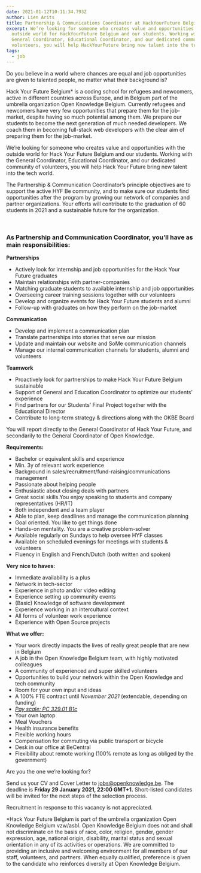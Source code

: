 ```yaml
---
date: 2021-01-12T10:11:34.793Z
author: Lien Arits
title: Partnership & Communications Coordinator at HackYourFuture Belgium
excerpt: We’re looking for someone who creates value and opportunities with the
  outside world for HackYourFuture Belgium and our students. Working with the
  General Coordinator, Educational Coordinator, and our dedicated community of
  volunteers, you will help HackYourFuture bring new talent into the tech world.
tags:
  - job
---
```

Do you believe in a world where chances are equal and job opportunities are given to talented people, no matter what their background is?

Hack Your Future Belgium* is a coding school for refugees and newcomers, active in different countries across Europe, and in Belgium part of the umbrella organization Open Knowledge Belgium. Currently refugees and newcomers have very few opportunities that prepare them for the job-market, despite having so much potential among them. We prepare our students to become the next generation of much needed developers. We coach them in becoming full-stack web developers with the clear aim of preparing them for the job-market.

We’re looking for someone who creates value and opportunities with the outside world for Hack Your Future Belgium and our students. Working with the General Coordinator, Educational Coordinator, and our dedicated community of volunteers, you will help Hack Your Future bring new talent into the tech world.

The Partnership & Communication Coordinator’s principle objectives are to support the active HYF Be community, and to make sure our students find opportunities after the program by growing our network of companies and partner organizations. Your efforts will contribute to the graduation of 60 students in 2021 and a sustainable future for the organization.

 

### **As Partnership and Communication Coordinator, you’ll have as main responsibilities:**

**Partnerships**

* Actively look for internship and job opportunities for the Hack Your Future graduates 
* Maintain relationships with partner-companies
* Matching graduate students to available internship and job opportunities
* Overseeing career training sessions together with our volunteers
* Develop and organize events for Hack Your Future students and alumni
* Follow-up with graduates on how they perform on the job-market

**Communication**

* Develop and implement a communication plan
* Translate partnerships into stories that serve our mission
* Update and maintain our website and SoMe communication channels
* Manage our internal communication channels for students, alumni and volunteers

**Teamwork**

* Proactively look for partnerships to make Hack Your Future Belgium sustainable
* Support of General and Education Coordinator to optimize our students’ experience
* Find partners for our Students’ Final Project together with the Educational Director
* Contribute to long-term strategy & directions along with the OKBE Board

You will report directly to the General Coordinator of Hack Your Future, and secondarily to the General Coordinator of Open Knowledge.

**Requirements:**

* Bachelor or equivalent skills and experience
* Min. 3y of relevant work experience
* Background in sales/recruitment/fund-raising/communications management
* Passionate about helping people
* Enthusiastic about closing deals with partners
* Great social skills.You enjoy speaking to students and company representatives (HR/IT)
* Both independent and a team player
* Able to plan, keep deadlines and manage the communication planning
* Goal oriented. You like to get things done
* Hands-on mentality. You are a creative problem-solver
* Available regularly on Sundays to help oversee HYF classes
* Available on scheduled evenings for meetings with students & volunteers
* Fluency in English and French/Dutch (both written and spoken)

**Very nice to haves:**

* Immediate availability is a plus
* Network in tech-sector
* Experience in photo and/or video editing
* Experience setting up community events
* (Basic) Knowledge of software development
* Experience working in an intercultural context
* All forms of volunteer work experience
* Experience with Open Source projects

**What we offer:**

* Your work directly impacts the lives of really great people that are new in Belgium
* A job in the Open Knowledge Belgium team, with highly motivated colleagues
* A community of experienced and super skilled volunteers
* Opportunities to build your network within the Open Knowledge and tech community
* Room for your own input and ideas
* A 100% FTE contract until *November 2021* (extendable, depending on funding)
* *[Pay scale: PC 329.01 B1c](https://www.aclvb.be/sites/default/files/aclvb/329-01_n_01042020.pdf)*
* Your own laptop
* Meal Vouchers
* Health insurance benefits
* Flexible working hours
* Compensation for commuting via public transport or bicycle
* Desk in our office at BeCentral
* Flexibility about remote working (100% remote as long as obliged by the government)

Are you the one we’re looking for?

Send us your CV and Cover Letter to jobs@openknowledge.be. The deadline is **Friday 29 January 2021, 22:00 GMT+1.** Short-listed candidates will be invited for the next steps of the selection process.



Recruitment in response to this vacancy is not appreciated.

\*Hack Your Future Belgium is part of the umbrella organization Open Knowledge Belgium vzw/asbl. Open Knowledge Belgium does not and shall not discriminate on the basis of race, color, religion, gender, gender expression, age, national origin, disability, marital status and sexual orientation in any of its activities or operations. We are committed to providing an inclusive and welcoming environment for all members of our staff, volunteers, and partners. When equally qualified, preference is given to the candidate who reinforces diversity at Open Knowledge Belgium.